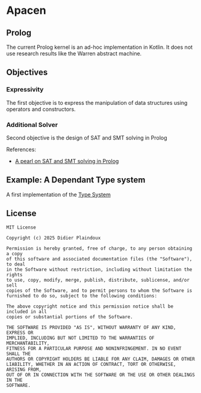 # Apacen

## Prolog 

The current Prolog kernel is an ad-hoc implementation in Kotlin. 
It does not use research results like the Warren abstract machine.

## Objectives

### Expressivity

The first objective is to express the manipulation of
data structures using operators and constructors.

### Additional Solver

Second objective is the design of SAT and SMT solving in Prolog

References: 
- [A pearl on SAT and SMT solving in Prolog](https://www.sciencedirect.com/science/article/pii/S030439751200165X)

## Example: A Dependant Type system

A first implementation of the [Type System](https://github.com/d-plaindoux/apacen/tree/main/src/main/resources)

## License

```text
MIT License

Copyright (c) 2025 Didier Plaindoux

Permission is hereby granted, free of charge, to any person obtaining a copy
of this software and associated documentation files (the "Software"), to deal
in the Software without restriction, including without limitation the rights
to use, copy, modify, merge, publish, distribute, sublicense, and/or sell
copies of the Software, and to permit persons to whom the Software is
furnished to do so, subject to the following conditions:

The above copyright notice and this permission notice shall be included in all
copies or substantial portions of the Software.

THE SOFTWARE IS PROVIDED "AS IS", WITHOUT WARRANTY OF ANY KIND, EXPRESS OR
IMPLIED, INCLUDING BUT NOT LIMITED TO THE WARRANTIES OF MERCHANTABILITY,
FITNESS FOR A PARTICULAR PURPOSE AND NONINFRINGEMENT. IN NO EVENT SHALL THE
AUTHORS OR COPYRIGHT HOLDERS BE LIABLE FOR ANY CLAIM, DAMAGES OR OTHER
LIABILITY, WHETHER IN AN ACTION OF CONTRACT, TORT OR OTHERWISE, ARISING FROM,
OUT OF OR IN CONNECTION WITH THE SOFTWARE OR THE USE OR OTHER DEALINGS IN THE
SOFTWARE.
```
